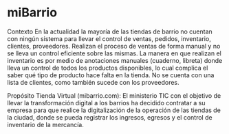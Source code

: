 # miBarrio

Contexto
En la actualidad la mayoría de las tiendas de barrio no cuentan con ningún sistema para llevar el control de ventas, pedidos, inventario, clientes, proveedores. 
Realizan el proceso de ventas de forma manual y no se lleva un control eficiente sobre las mismas. 
La manera en que realizan el inventario es por medio de anotaciones manuales (cuaderno, libreta) 
donde lleva un control de todos los productos disponibles, lo cual complica el saber qué tipo de producto hace falta en la tienda. 
No se cuenta con una lista de clientes, como también sucede con los proveedores. 

Propósito 
Tienda Virtual (mibarrio.com): El ministerio TIC con el objetivo de llevar la transformación digital a los barrios 
ha decidido contratar a su empresa para que realice la digitalización de la operación de las tiendas de la ciudad, 
donde se pueda registrar los ingresos, egresos y el control de inventario de la mercancía.
